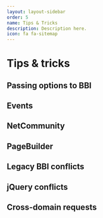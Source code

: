 ```yaml
---
layout: layout-sidebar
order: 5
name: Tips & Tricks
description: Description here.
icon: fa fa-sitemap
---
```


# Tips & tricks

## Passing options to BBI

## Events

## NetCommunity

## PageBuilder

## Legacy BBI conflicts

## jQuery conflicts

## Cross-domain requests

